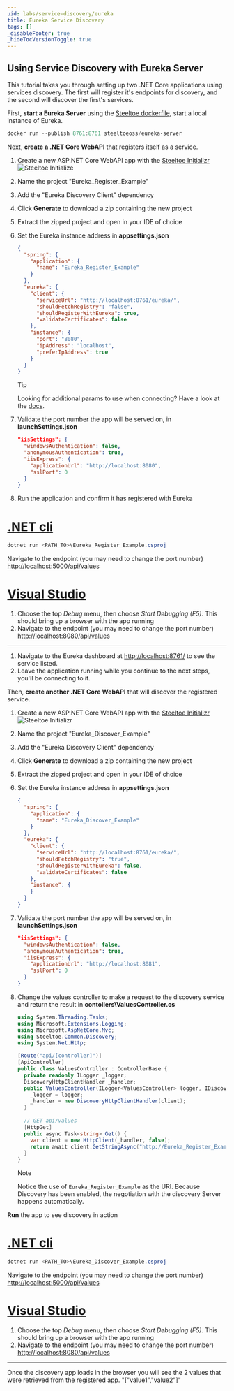 ```yaml
---
uid: labs/service-discovery/eureka
title: Eureka Service Discovery
tags: []
_disableFooter: true
_hideTocVersionToggle: true
---
```


## Using Service Discovery with Eureka Server

This tutorial takes you through setting up two .NET Core applications using services discovery. The first will register it's endpoints for discovery, and the second will discover the first's services.

First, **start a Eureka Server** using the [Steeltoe dockerfile](https://github.com/steeltoeoss/dockerfiles), start a local instance of Eureka.

 ```powershell
 docker run --publish 8761:8761 steeltoeoss/eureka-server
 ```

Next, **create a .NET Core WebAPI** that registers itself as a service.

1. Create a new ASP.NET Core WebAPI app with the [Steeltoe Initializr](https://start.steeltoe.io)
    ![Steeltoe Initialize](~/labs/images/initializr/eureka-register-discovery.png)
1. Name the project "Eureka_Register_Example"
1. Add the "Eureka Discovery Client" dependency
1. Click **Generate** to download a zip containing the new project
1. Extract the zipped project and open in your IDE of choice
1. Set the Eureka instance address in **appsettings.json**

    ```json
    {
      "spring": {
        "application": {
          "name": "Eureka_Register_Example"
        }
      },
      "eureka": {
        "client": {
          "serviceUrl": "http://localhost:8761/eureka/",
          "shouldFetchRegistry": "false",
          "shouldRegisterWithEureka": true,
          "validateCertificates": false
        },
        "instance": {
          "port": "8080",
          "ipAddress": "localhost",
          "preferIpAddress": true
        }
      }
    }
    ```

    > [!TIP]
    > Looking for additional params to use when connecting? Have a look at the [docs](/service-discovery/docs).

1. Validate the port number the app will be served on, in **launchSettings.json**

    ```json
    "iisSettings": {
      "windowsAuthentication": false, 
      "anonymousAuthentication": true, 
      "iisExpress": {
        "applicationUrl": "http://localhost:8080",
        "sslPort": 0
      }
    }
    ```

1. Run the application and confirm it has registered with Eureka

  # [.NET cli](#tab/cli)

  ```powershell
  dotnet run <PATH_TO>\Eureka_Register_Example.csproj
  ```

  Navigate to the endpoint (you may need to change the port number) [http://localhost:5000/api/values](http://localhost:5000/api/values)

  # [Visual Studio](#tab/vs)

  1. Choose the top *Debug* menu, then choose *Start Debugging (F5)*. This should bring up a browser with the app running
  1. Navigate to the endpoint (you may need to change the port number) [http://localhost:8080/api/values](http://localhost:8080/api/values)
  
  ***

1. Navigate to the Eureka dashboard at [http://localhost:8761/](http://localhost:8761/) to see the service listed.
1. Leave the application running while you continue to the next steps, you'll be connecting to it.

Then, **create another .NET Core WebAPI** that will discover the registered service.

1. Create a new ASP.NET Core WebAPI app with the [Steeltoe Initializr](https://start.steeltoe.io)
  ![Steeltoe Initializr](~/labs/images/initializr/eureka-discover-discovery.png)
1. Name the project "Eureka_Discover_Example"
1. Add the "Eureka Discovery Client" dependency
1. Click **Generate** to download a zip containing the new project
1. Extract the zipped project and open in your IDE of choice
1. Set the Eureka instance address in **appsettings.json**

    ```json
    {
      "spring": {
        "application": {
          "name": "Eureka_Discover_Example"
        }
      },
      "eureka": {
        "client": {
          "serviceUrl": "http://localhost:8761/eureka/",
          "shouldFetchRegistry": "true",
          "shouldRegisterWithEureka": false,
          "validateCertificates": false
        },
        "instance": {
        }
      }
    }
    ```

1. Validate the port number the app will be served on, in **launchSettings.json**

    ```json
    "iisSettings": {
      "windowsAuthentication": false, 
      "anonymousAuthentication": true, 
      "iisExpress": {
        "applicationUrl": "http://localhost:8081",
        "sslPort": 0
      }
    }
    ```

1. Change the values controller to make a request to the discovery service and return the result in **contollers\ValuesController.cs**

    ```csharp
    using System.Threading.Tasks;
    using Microsoft.Extensions.Logging;
    using Microsoft.AspNetCore.Mvc;
    using Steeltoe.Common.Discovery;
    using System.Net.Http;
    
    [Route("api/[controller]")]
    [ApiController]
    public class ValuesController : ControllerBase {
      private readonly ILogger _logger;
      DiscoveryHttpClientHandler _handler;
      public ValuesController(ILogger<ValuesController> logger, IDiscoveryClient client) {
        _logger = logger;
        _handler = new DiscoveryHttpClientHandler(client);
      }
      
      // GET api/values
      [HttpGet]
      public async Task<string> Get() {
        var client = new HttpClient(_handler, false);
        return await client.GetStringAsync("http://Eureka_Register_Example/api/values");
      }
    }
    ```

    > [!NOTE]
    > Notice the use of `Eureka_Register_Example` as the URI. Because Discovery has been enabled, the negotiation with the discovery Server happens automatically.

**Run** the app to see discovery in action

  # [.NET cli](#tab/cli)

  ```powershell
  dotnet run <PATH_TO>\Eureka_Discover_Example.csproj
  ```

  Navigate to the endpoint (you may need to change the port number) [http://localhost:5000/api/values](http://localhost:5000/api/values)

  # [Visual Studio](#tab/vs)

  1. Choose the top *Debug* menu, then choose *Start Debugging (F5)*. This should bring up a browser with the app running
  1. Navigate to the endpoint (you may need to change the port number) [http://localhost:8080/api/values](http://localhost:8080/api/values)
  
  ***

Once the discovery app loads in the browser you will see the 2 values that were retrieved from the registered app.
"["value1","value2"]"
